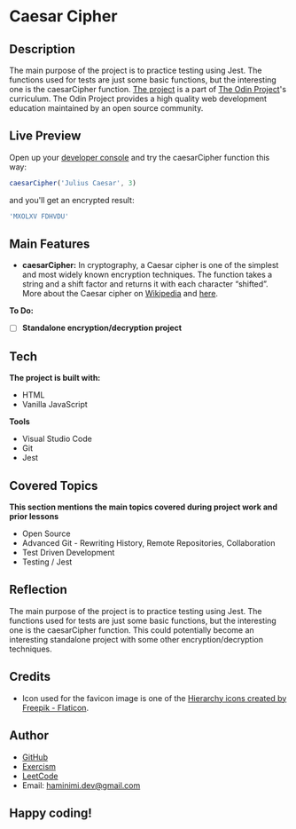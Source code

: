 # Caesar Cipher
## Description
The main purpose of the project is to practice testing using Jest. The functions used for tests are just some basic functions, but the interesting one is the caesarCipher function. [The project](https://www.theodinproject.com/lessons/node-path-javascript-testing-practice) is a part of [The Odin Project](https://www.theodinproject.com/dashboard)'s curriculum. The Odin Project provides a high quality web development education maintained by an open source community.
## Live Preview
Open up your [developer console](https://haminimi.github.io/jest-testing/) and try the caesarCipher function this way: 
```javascript
caesarCipher('Julius Caesar', 3)
```
and you'll get an encrypted result: 
```javascript
'MXOLXV FDHVDU'
```
## Main Features
- **caesarCipher:** In cryptography, a Caesar cipher is one of the simplest and most widely known encryption techniques. The function takes a string and a shift factor and returns it with each character “shifted”. More about the Caesar cipher on [Wikipedia](https://en.wikipedia.org/wiki/Caesar_cipher) and [here](https://crypto.interactive-maths.com/caesar-shift-cipher.html).

**To Do:**
- [ ] **Standalone encryption/decryption project**
## Tech
**The project is built with:**
- HTML
- Vanilla JavaScript

**Tools**
- Visual Studio Code
- Git
- Jest
## Covered Topics
**This section mentions the main topics covered during project work and prior lessons**
- Open Source
- Advanced Git - Rewriting History, Remote Repositories, Collaboration
- Test Driven Development
- Testing / Jest
## Reflection
The main purpose of the project is to practice testing using Jest. The functions used for tests are just some basic functions, but the interesting one is the caesarCipher function. This could potentially become an interesting standalone project with some other encryption/decryption techniques.
## Credits
- Icon used for the favicon image is one of the [Hierarchy icons created by Freepik - Flaticon](https://www.flaticon.com/free-icons/hierarchy).
## Author
- [GitHub](https://github.com/Haminimi)
- [Exercism](https://exercism.org/profiles/Haminimi)
- [LeetCode](https://leetcode.com/Haminimi/)
- Email: haminimi.dev@gmail.com
## Happy coding!
